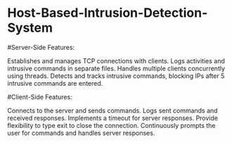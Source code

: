 ﻿# Host-Based-Intrusion-Detection-System
#Server-Side Features:

Establishes and manages TCP connections with clients.
Logs activities and intrusive commands in separate files.
Handles multiple clients concurrently using threads.
Detects and tracks intrusive commands, blocking IPs after  5 intrusive commands are entered.


#Client-Side Features:

Connects to the server and sends commands.
Logs sent commands and received responses.
Implements a timeout for server responses.
Provide flexibility to type exit to close the connection.
Continuously prompts the user for commands and handles server responses.
